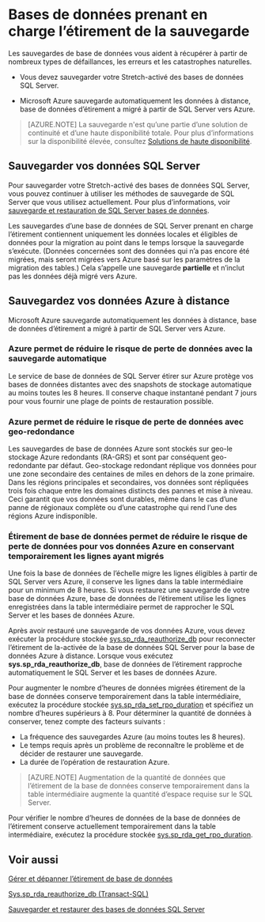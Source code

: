 <properties
    pageTitle="Sauvegarde des bases de données compatibles avec Stretch | Microsoft Azure"
    description="Découvrez comment sauvegarder Stretch\-activé des bases de données."
    services="sql-server-stretch-database"
    documentationCenter=""
    authors="douglaslMS"
    manager="jhubbard"
    editor=""/>

<tags
    ms.service="sql-server-stretch-database"
    ms.workload="data-management"
    ms.tgt_pltfrm="na"
    ms.devlang="na"
    ms.topic="article"
    ms.date="10/14/2016"
    ms.author="douglasl"/>

# <a name="backup-stretch-enabled-databases"></a>Bases de données prenant en charge l’étirement de la sauvegarde

Les sauvegardes de base de données vous aident à récupérer à partir de nombreux types de défaillances, les erreurs et les catastrophes naturelles.  

-   Vous devez sauvegarder votre Stretch\-activé des bases de données SQL Server.  

-   Microsoft Azure sauvegarde automatiquement les données à distance, base de données d’étirement a migré à partir de SQL Server vers Azure.  

>    [AZURE.NOTE] La sauvegarde n'est qu’une partie d’une solution de continuité et d’une haute disponibilité totale. Pour plus d’informations sur la disponibilité élevée, consultez [Solutions de haute disponibilité](https://msdn.microsoft.com/library/ms190202.aspx).

## <a name="back-up-your-sql-server-data"></a>Sauvegarder vos données SQL Server  

Pour sauvegarder votre Stretch\-activé des bases de données SQL Server, vous pouvez continuer à utiliser les méthodes de sauvegarde de SQL Server que vous utilisez actuellement. Pour plus d’informations, voir [sauvegarde et restauration de SQL Server bases de données](https://msdn.microsoft.com/library/ms187048.aspx).

Les sauvegardes d’une base de données de SQL Server prenant en charge l’étirement contiennent uniquement les données locales et éligibles de données pour la migration au point dans le temps lorsque la sauvegarde s’exécute. \(Données concernées sont des données qui n’a pas encore été migrées, mais seront migrées vers Azure basé sur les paramètres de la migration des tables.\) Cela s’appelle une sauvegarde **partielle** et n’inclut pas les données déjà migré vers Azure.  

## <a name="back-up-your-remote-azure-data"></a>Sauvegardez vos données Azure à distance   

Microsoft Azure sauvegarde automatiquement les données à distance, base de données d’étirement a migré à partir de SQL Server vers Azure.  

### <a name="azure-reduces-the-risk-of-data-loss-with-automatic-backup"></a>Azure permet de réduire le risque de perte de données avec la sauvegarde automatique  
Le service de base de données de SQL Server étirer sur Azure protège vos bases de données distantes avec des snapshots de stockage automatique au moins toutes les 8 heures. Il conserve chaque instantané pendant 7 jours pour vous fournir une plage de points de restauration possible.  

### <a name="azure-reduces-the-risk-of-data-loss-with-geo-redundancy"></a>Azure permet de réduire le risque de perte de données avec geo\-redondance  
Les sauvegardes de base de données Azure sont stockés sur geo\-le stockage Azure redondants (RA\-GRS) et sont par conséquent geo\-redondante par défaut. Geo\-stockage redondant réplique vos données pour une zone secondaire des centaines de miles en dehors de la zone primaire. Dans les régions principales et secondaires, vos données sont répliquées trois fois chaque entre les domaines distincts des pannes et mise à niveau. Ceci garantit que vos données sont durables, même dans le cas d’une panne de régionaux complète ou d’une catastrophe qui rend l’une des régions Azure indisponible.

### <a name="stretchRPO"></a>Étirement de base de données permet de réduire le risque de perte de données pour vos données Azure en conservant temporairement les lignes ayant migrés
Une fois la base de données de l’échelle migre les lignes éligibles à partir de SQL Server vers Azure, il conserve les lignes dans la table intermédiaire pour un minimum de 8 heures. Si vous restaurez une sauvegarde de votre base de données Azure, base de données de l’étirement utilise les lignes enregistrées dans la table intermédiaire permet de rapprocher le SQL Server et les bases de données Azure.

Après avoir restauré une sauvegarde de vos données Azure, vous devez exécuter la procédure stockée [sys.sp_rda_reauthorize_db](https://msdn.microsoft.com/library/mt131016.aspx) pour reconnecter l’étirement de la\-activée de la base de données SQL Server pour la base de données Azure à distance. Lorsque vous exécutez **sys.sp_rda_reauthorize_db**, base de données de l’étirement rapproche automatiquement le SQL Server et les bases de données Azure.

Pour augmenter le nombre d’heures de données migrées étirement de la base de données conserve temporairement dans la table intermédiaire, exécutez la procédure stockée [sys.sp_rda_set_rpo_duration](https://msdn.microsoft.com/library/mt707766.aspx) et spécifiez un nombre d’heures supérieurs à 8. Pour déterminer la quantité de données à conserver, tenez compte des facteurs suivants :
-   La fréquence des sauvegardes Azure (au moins toutes les 8 heures).
-   Le temps requis après un problème de reconnaître le problème et de décider de restaurer une sauvegarde.
-   La durée de l’opération de restauration Azure.

> [AZURE.NOTE] Augmentation de la quantité de données que l’étirement de la base de données conserve temporairement dans la table intermédiaire augmente la quantité d’espace requise sur le SQL Server.

Pour vérifier le nombre d’heures de données de la base de données de l’étirement conserve actuellement temporairement dans la table intermédiaire, exécutez la procédure stockée [sys.sp_rda_get_rpo_duration](https://msdn.microsoft.com/library/mt707767.aspx).

## <a name="see-also"></a>Voir aussi

[Gérer et dépanner l’étirement de base de données](sql-server-stretch-database-manage.md)

[Sys.sp_rda_reauthorize_db (Transact-SQL)](https://msdn.microsoft.com/library/mt131016.aspx)

[Sauvegarder et restaurer des bases de données SQL Server](https://msdn.microsoft.com/library/ms187048.aspx)

